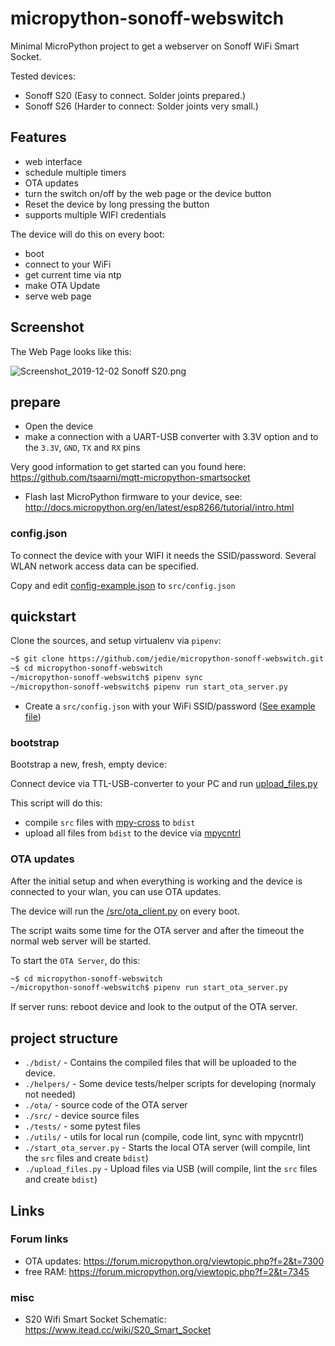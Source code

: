 # micropython-sonoff-webswitch

Minimal MicroPython project to get a webserver on Sonoff WiFi Smart Socket.

Tested devices:

* Sonoff S20 (Easy to connect. Solder joints prepared.)
* Sonoff S26 (Harder to connect: Solder joints very small.)

## Features

* web interface
* schedule multiple timers
* OTA updates
* turn the switch on/off by the web page or the device button
* Reset the device by long pressing the button
* supports multiple WIFI credentials

The device will do this on every boot:

* boot
* connect to your WiFi
* get current time via ntp
* make OTA Update
* serve web page


## Screenshot

The Web Page looks like this:

![Screenshot_2019-12-02 Sonoff S20.png](https://raw.githubusercontent.com/jedie/micropython-sonoff-webswitch/master/Screenshot_2019-12-02%20Sonoff%20S20.png)


## prepare

* Open the device
* make a connection with a UART-USB converter with 3.3V option and to the `3.3V`, `GND`, `TX` and `RX` pins

Very good information to get started can you found here: https://github.com/tsaarni/mqtt-micropython-smartsocket

* Flash last MicroPython firmware to your device, see: http://docs.micropython.org/en/latest/esp8266/tutorial/intro.html


### config.json

To connect the device with your WIFI it needs the SSID/password.
Several WLAN network access data can be specified.

Copy and edit [config-example.json](https://github.com/jedie/micropython-sonoff-webswitch/blob/master/config-example.json) to `src/config.json`


## quickstart

Clone the sources, and setup virtualenv via `pipenv`:
```bash
~$ git clone https://github.com/jedie/micropython-sonoff-webswitch.git
~$ cd micropython-sonoff-webswitch
~/micropython-sonoff-webswitch$ pipenv sync
~/micropython-sonoff-webswitch$ pipenv run start_ota_server.py
```

* Create a `src/config.json` with your WiFi SSID/password ([See example file](https://github.com/jedie/micropython-sonoff-webswitch/blob/master/config.json))

### bootstrap

Bootstrap a new, fresh, empty device:

Connect device via TTL-USB-converter to your PC and run [upload_files.py](https://github.com/jedie/micropython-sonoff-webswitch/blob/master/upload_files.py)

This script will do this:

* compile `src` files with [mpy-cross](https://pypi.org/project/mpy-cross/) to `bdist`
* upload all files from `bdist` to the device via [mpycntrl](https://github.com/kr-g/mpycntrl)


### OTA updates

After the initial setup and when everything is working and the device is connected to your wlan, you can use OTA updates.

The device will run the [/src/ota_client.py](https://github.com/jedie/micropython-sonoff-webswitch/blob/master/src/ota_client.py) on every boot.

The script waits some time for the OTA server and after the timeout the normal web server will be started.

To start the `OTA Server`, do this:

```bash
~$ cd micropython-sonoff-webswitch
~/micropython-sonoff-webswitch$ pipenv run start_ota_server.py
```

If server runs: reboot device and look to the output of the OTA server.

## project structure

* `./bdist/` - Contains the compiled files that will be uploaded to the device.
* `./helpers/` - Some device tests/helper scripts for developing (normaly not needed)
* `./ota/` - source code of the OTA server
* `./src/` - device source files
* `./tests/` - some pytest files
* `./utils/` - utils for local run (compile, code lint, sync with mpycntrl)
* `./start_ota_server.py` - Starts the local OTA server (will compile, lint the `src` files and create `bdist`)
* `./upload_files.py` - Upload files via USB (will compile, lint the `src` files and create `bdist`)


## Links

### Forum links

* OTA updates: https://forum.micropython.org/viewtopic.php?f=2&t=7300
* free RAM: https://forum.micropython.org/viewtopic.php?f=2&t=7345

### misc

* S20 Wifi Smart Socket Schematic: https://www.itead.cc/wiki/S20_Smart_Socket
